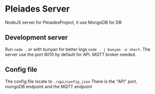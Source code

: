 # Pleiades Server

NodeJS server for PleiadesProject, it use MongoDB for DB

## Development server

Run `node .` or with bunyan for better logs `node . | bunyan -o short`.
The server use the port 8010 by default for API.
MQTT broker needed.

## Config file

The config file locate to `./api/config.json`
There is the "API" port, mongoDB endpoint and the MQTT endpoint
